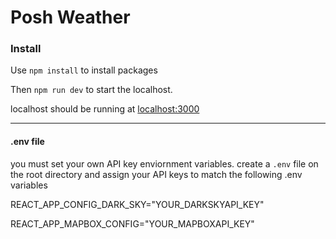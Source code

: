 # Posh Weather

### Install

Use `npm install` to install packages

Then `npm run dev` to start the localhost.

localhost should be running at [localhost:3000](localhost:3000)

---

#### .env file

you must set your own API key enviornment variables. create a `.env` file on the root directory and assign your API keys to match the following .env variables

REACT_APP_CONFIG_DARK_SKY="YOUR_DARKSKYAPI_KEY"

REACT_APP_MAPBOX_CONFIG="YOUR_MAPBOXAPI_KEY"
